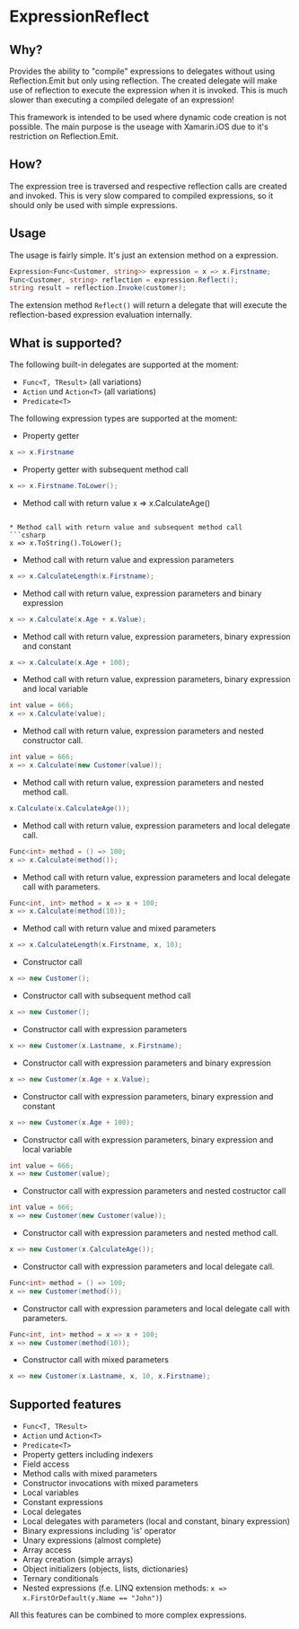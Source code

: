 ExpressionReflect
=================

Why?
----

Provides the ability to "compile" expressions to delegates without using Reflection.Emit but only using reflection.
The created delegate will make use of reflection to execute the expression when it is invoked. This is much slower
than executing a compiled delegate of an expression!

This framework is intended to be used where dynamic code creation is not possible. The main purpose is the useage with
Xamarin.iOS due to it's restriction on Reflection.Emit.

How?
----

The expression tree is traversed and respective reflection calls are created and invoked. This is very slow compared 
to compiled expressions, so it should only be used with simple expressions.

Usage
-----

The usage is fairly simple. It's just an extension method on a expression.

```csharp
Expression<Func<Customer, string>> expression = x => x.Firstname;
Func<Customer, string> reflection = expression.Reflect();
string result = reflection.Invoke(customer);
```

The extension method `Reflect()` will return a delegate that will execute the reflection-based expression evaluation
internally.

What is supported?
------------------

The following built-in delegates are supported at the moment:

* `Func<T, TResult>` (all variations)
* `Action` und `Action<T>` (all variations)
* `Predicate<T>`

The following expression types are supported at the moment:

* Property getter
```csharp
x => x.Firstname
```

* Property getter with subsequent method call
```csharp
x => x.Firstname.ToLower();
```

* Method call with return value
x => x.CalculateAge()
```

* Method call with return value and subsequent method call
```csharp
x => x.ToString().ToLower();
```

* Method call with return value and expression parameters
```csharp
x => x.CalculateLength(x.Firstname);
```

* Method call with return value, expression parameters and binary expression
```csharp
x => x.Calculate(x.Age + x.Value);
```

* Method call with return value, expression parameters, binary expression and constant
```csharp
x => x.Calculate(x.Age + 100);
```

* Method call with return value, expression parameters, binary expression and local variable
```csharp
int value = 666;
x => x.Calculate(value);
```

* Method call with return value, expression parameters and nested constructor call.
```csharp
int value = 666;
x => x.Calculate(new Customer(value));
```

* Method call with return value, expression parameters and nested method call.
```csharp
x.Calculate(x.CalculateAge());
```

* Method call with return value, expression parameters and local delegate call.
```csharp
Func<int> method = () => 100;
x => x.Calculate(method());
```

* Method call with return value, expression parameters and local delegate call with parameters.
```csharp
Func<int, int> method = x => x + 100;
x => x.Calculate(method(10));
```

* Method call with return value and mixed parameters
```csharp
x => x.CalculateLength(x.Firstname, x, 10);
```

* Constructor call
```csharp
x => new Customer();
```

* Constructor call with subsequent method call
```csharp
x => new Customer();
```

* Constructor call with expression parameters
```csharp
x => new Customer(x.Lastname, x.Firstname);
```

* Constructor call with expression parameters and binary expression
```csharp
x => new Customer(x.Age + x.Value);
```

* Constructor call with expression parameters, binary expression and constant
```csharp
x => new Customer(x.Age + 100);
```

* Constructor call with expression parameters, binary expression and local variable 
```csharp
int value = 666;
x => new Customer(value);
```

* Constructor call with expression parameters and nested costructor call
```csharp
int value = 666;
x => new Customer(new Customer(value));
```

* Constructor call with expression parameters and nested method call.
```csharp
x => new Customer(x.CalculateAge());
```

* Constructor call with expression parameters and local delegate call.
```csharp
Func<int> method = () => 100;
x => new Customer(method());
```

* Constructor call with expression parameters and local delegate call with parameters.
```csharp
Func<int, int> method = x => x + 100;
x => new Customer(method(10));
```

* Constructor call with mixed parameters
```csharp
x => new Customer(x.Lastname, x, 10, x.Firstname);
```

Supported features
------------------

* `Func<T, TResult>`
* `Action` und `Action<T>`
* `Predicate<T>`
* Property getters including indexers
* Field access
* Method calls with mixed parameters
* Constructor invocations with mixed parameters
* Local variables
* Constant expressions
* Local delegates
* Local delegates with parameters (local and constant, binary expression)
* Binary expressions including 'is' operator
* Unary expressions (almost complete)
* Array access
* Array creation (simple arrays)
* Object initializers (objects, lists, dictionaries)
* Ternary conditionals
* Nested expressions (f.e. LINQ extension methods: `x => x.FirstOrDefault(y.Name == "John")`)

All this features can be combined to more complex expressions.
